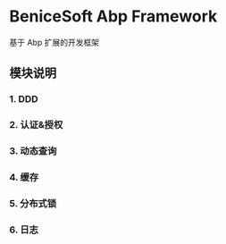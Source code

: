 # BeniceSoft Abp Framework
基于 Abp 扩展的开发框架


## 模块说明

### 1. DDD

### 2. 认证&授权

### 3. 动态查询

### 4. 缓存

### 5. 分布式锁

### 6. 日志
